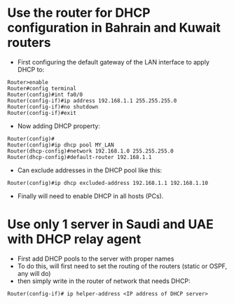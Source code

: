 # Use the router for DHCP configuration in Bahrain and Kuwait routers
- First configuring the default gateway of the LAN interface to apply DHCP to:
```
Router>enable
Router#config terminal
Router(config)#int fa0/0
Router(config-if)#ip address 192.168.1.1 255.255.255.0
Router(config-if)#no shutdown
Router(config-if)#exit
```
- Now adding DHCP property:
```
Router(config)#
Router(config)#ip dhcp pool MY_LAN
Router(dhcp-config)#network 192.168.1.0 255.255.255.0
Router(dhcp-config)#default-router 192.168.1.1
```
- Can exclude addresses in the DHCP pool like this:
```
Router(config)#ip dhcp excluded-address 192.168.1.1 192.168.1.10
```
- Finally will need to enable DHCP in all hosts (PCs).
# Use only 1 server in Saudi and UAE with DHCP relay agent
- First add DHCP pools to the server with proper names
- To do this, will first need to set the routing of the routers (static or OSPF, any will do)
- then simply write in the router of network that needs DHCP:
```
Router(config-if)# ip helper-address <IP address of DHCP server>
```

